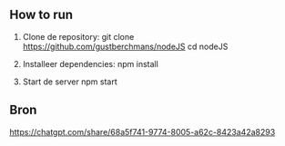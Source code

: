## How to run

1. Clone de repository:
git clone https://github.com/gustberchmans/nodeJS
cd nodeJS

2. Installeer dependencies:
npm install

3. Start de server
npm start

## Bron

https://chatgpt.com/share/68a5f741-9774-8005-a62c-8423a42a8293
